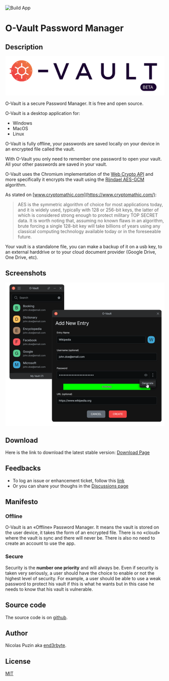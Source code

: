 ![Build App](https://github.com/O-Vault/O-Vault/actions/workflows/build-app.yml/badge.svg)

# O-Vault Password Manager

## Description

<picture>
  <source media="(prefers-color-scheme: dark)" srcset="./web/public/o-vault-logo-dark.svg">
  <img  src="./web/public/o-vault-logo-light.svg">
</picture>

O-Vault is a secure Password Manager. It is free and open source. 

O-Vault is a desktop application for:

- Windows
- MacOS
- Linux

O-Vault is fully offline, your passwords are saved locally on your device in an encrypted file called the vault.

With O-Vault you only need to remember one password to open your vault. All your other passwords are saved in your vault.

O-Vault uses the Chromium implementation of the [Web Crypto API](https://www.chromium.org/blink/webcrypto/) and more specifically it encrypts the vault using the [Rijndael AES-GCM](https://w3c.github.io/webcrypto/#aes-gcm) algorithm. 

As stated on [www.cryptomathic.com](https://www.cryptomathic.com/):

> AES is the symmetric algorithm of choice for most applications today, and it is widely used, typically with 128 or 256-bit keys, the latter of which is considered strong enough to protect military TOP SECRET data. It is worth noting that, assuming no known flaws in an algorithm, brute forcing a single 128-bit key will take billions of years using any classical computing technology available today or in the foreseeable future.

Your vault is a standalone file, you can make a backup of it on a usb key, to an external harddrive or to your cloud document provider (Google Drive, One Drive, etc).

## Screenshots

<img width="600px" src="./web/public/add.png">

## Download

Here is the link to download the latest stable version: [Download Page](https://github.com/O-Vault/O-Vault/releases/latest)

## Feedbacks

- To log an issue or enhancement ticket, follow this [link](https://github.com/O-Vault/O-Vault/issues)
- Or you can share your thoughs in the [Discussions page](https://github.com/O-Vault/O-Vault/discussions)

## Manifesto

### Offline

O-Vault is an «Offline» Password Manager. It means the vault is stored on the user device, it takes the form of an encrypted file. There is no «cloud» where the vault is sync and there will never be. There is also no need to create an account to use the app.

### Secure

Security is the **number one priority** and will always be. Even if security is taken very seriously, a user should have the choice to enable or not the highest level of security. For example, a user should be able to use a weak password to protect his vault if this is what he wants but in this case he needs to know that his vault is vulnerable. 

## Source code

The source code is on [github](https://github.com/O-Vault/O-Vault/).

## Author

Nicolas Puzin aka [end3rbyte](https://github.com/end3rbyte).

## License

[MIT](https://github.com/O-Vault/O-Vault/blob/main/LICENSE)







